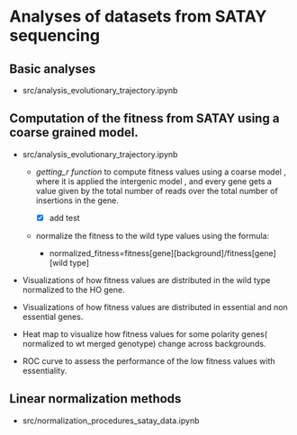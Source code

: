# Analyses of datasets from SATAY sequencing 

## Basic analyses
- src/analysis_evolutionary_trajectory.ipynb

## Computation of the fitness from SATAY using a coarse grained model.
- src/analysis_evolutionary_trajectory.ipynb
  - *getting_r function* to compute  fitness values using a coarse model , where it is applied the intergenic model , and every gene gets a value given by the total number of reads over the total number of insertions in the gene.
    - [x] add test
    
  - normalize the fitness to the wild type values using the formula:

    - normalized_fitness=fitness[gene][background]/fitness[gene][wild type]

 - Visualizations of how fitness values are distributed in the wild type normalized to the HO gene.
 - Visualizations of how fitness values are distributed in essential and non essential genes.
 - Heat map to visualize how fitness values for some polarity genes( normalized to wt merged genotype) change across backgrounds.
 - ROC curve to assess the performance of the low fitness values with essentiality.

 ## Linear normalization methods 
 - src/normalization_procedures_satay_data.ipynb